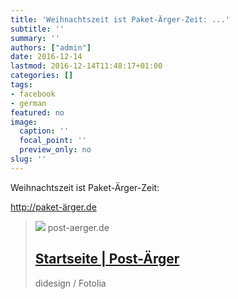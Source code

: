 ```yaml
---
title: 'Weihnachtszeit ist Paket-Ärger-Zeit: ...'
subtitle: ''
summary: ''
authors: ["admin"]
date: 2016-12-14
lastmod: 2016-12-14T11:48:17+01:00
categories: []
tags:
- facebook
- german
featured: no
image:
  caption: ''
  focal_point: ''
  preview_only: no
slug: ''
---
```

Weihnachtszeit ist Paket-Ärger-Zeit: 

http://paket-ärger.de
> [![](https://www.post-aerger.de/sites/default/files/vz-postaerger.jpg)](http://xn--paket-rger-v5a.de/)
> post-aerger.de
> ## [Startseite | Post-Ärger](http://xn--paket-rger-v5a.de/)
>
>didesign / Fotolia


